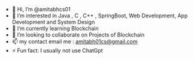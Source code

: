 - 👋 Hi, I’m @amitabhcs01
- 👀 I’m interested in Java , C , C++ , SpringBoot, Web Development, App Development and System Design
- 🌱 I’m currently learning Blockchain
- 💞️ I’m looking to collaborate on Projects of Blockchain
- 📫 my contact email me : amitabh01cs@gmail.com
- ⚡ Fun fact: I usually not use ChatGpt 

<!---
amitabhcs01/amitabhcs01 is a ✨ special ✨ repository because its `README.md` (this file) appears on your GitHub profile.
You can click the Preview link to take a look at your changes.
--->
